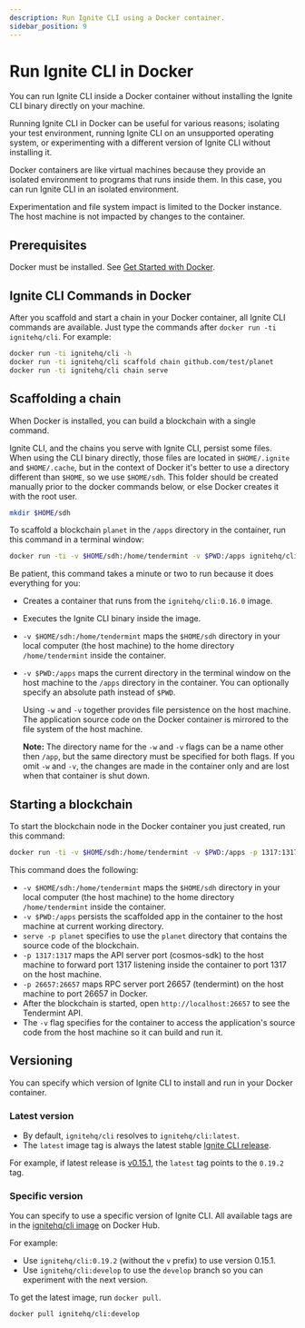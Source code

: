 ```yaml
---
description: Run Ignite CLI using a Docker container.
sidebar_position: 9
---
```


# Run Ignite CLI in Docker

You can run Ignite CLI inside a Docker container without installing the Ignite CLI binary directly on your machine.

Running Ignite CLI in Docker can be useful for various reasons; isolating your test environment, running Ignite CLI on an unsupported operating system, or experimenting with a different version of Ignite CLI without installing it.

Docker containers are like virtual machines because they provide an isolated environment to programs that runs inside them. In this case, you can run Ignite CLI in an isolated environment.

Experimentation and file system impact is limited to the Docker instance. The host machine is not impacted by changes to the container.

## Prerequisites

Docker must be installed. See [Get Started with Docker](https://www.docker.com/get-started).

## Ignite CLI Commands in Docker

After you scaffold and start a chain in your Docker container, all Ignite CLI commands are available. Just type the commands after `docker run -ti ignitehq/cli`. For example:

```bash
docker run -ti ignitehq/cli -h
docker run -ti ignitehq/cli scaffold chain github.com/test/planet
docker run -ti ignitehq/cli chain serve
```

## Scaffolding a chain

When Docker is installed, you can build a blockchain with a single command.

Ignite CLI, and the chains you serve with Ignite CLI, persist some files.
When using the CLI binary directly, those files are located in `$HOME/.ignite`
and `$HOME/.cache`, but in the context of Docker it's better to use a directory different than `$HOME`, so we use `$HOME/sdh`. This folder should be created
manually prior to the docker commands below, or else Docker creates it with the
root user.

```bash
mkdir $HOME/sdh
```

To scaffold a blockchain `planet` in the `/apps` directory in the container, run this command in a terminal window:

```bash
docker run -ti -v $HOME/sdh:/home/tendermint -v $PWD:/apps ignitehq/cli:0.16.0 scaffold chain github.com/hello/planet
```

Be patient, this command takes a minute or two to run because it does everything for you:

- Creates a container that runs from the `ignitehq/cli:0.16.0` image.
- Executes the Ignite CLI binary inside the image.
- `-v $HOME/sdh:/home/tendermint` maps the `$HOME/sdh` directory in your local computer (the host machine) to the home directory `/home/tendermint` inside the container. 
- `-v $PWD:/apps` maps the current directory in the terminal window on the host machine to the `/apps` directory in the container. You can optionally specify an absolute path instead of `$PWD`.

    Using `-w` and `-v` together provides file persistence on the host machine. The application source code on the Docker container is mirrored to the file system of the host machine.

    **Note:** The directory name for the `-w` and `-v` flags can be a name other then `/app`, but the same directory must be specified for both flags. If you omit `-w` and `-v`, the changes are made in the container only and are lost when that container is shut down.

## Starting a blockchain

To start the blockchain node in the Docker container you just created, run this command:

```bash
docker run -ti -v $HOME/sdh:/home/tendermint -v $PWD:/apps -p 1317:1317 -p 26657:26657 ignitehq/cli:0.16.0 chain serve -p planet
```

This command does the following:

- `-v $HOME/sdh:/home/tendermint` maps the `$HOME/sdh` directory in your local computer (the host machine) to the home directory `/home/tendermint` inside the container.
- `-v $PWD:/apps` persists the scaffolded app in the container to the host machine at current working directory.
- `serve -p planet` specifies to use the `planet` directory that contains the source code of the blockchain.
- `-p 1317:1317` maps the API server port (cosmos-sdk) to the host machine to forward port 1317 listening inside the container to port 1317 on the host machine.
- `-p 26657:26657` maps RPC server port 26657 (tendermint) on the host machine to port 26657 in Docker.
- After the blockchain is started, open `http://localhost:26657` to see the Tendermint API.
- The `-v` flag specifies for the container to access the application's source code from the host machine so it can build and run it.

## Versioning

You can specify which version of Ignite CLI to install and run in your Docker container.

### Latest version

- By default, `ignitehq/cli` resolves to `ignitehq/cli:latest`.
- The `latest` image tag is always the latest stable [Ignite CLI release](https://github.com/Source-Protocol-Cosmos/cli/releases).

For example, if latest release is [v0.15.1](https://github.com/Source-Protocol-Cosmos/cli/releases/tag/v0.19.2), the `latest` tag points to the `0.19.2` tag.

### Specific version

You can specify to use a specific version of Ignite CLI. All available tags are in the [ignitehq/cli image](https://hub.docker.com/r/ignitehq/cli/tags?page=1&ordering=last_updated) on Docker Hub.

For example:

- Use `ignitehq/cli:0.19.2` (without the `v` prefix) to use version 0.15.1.
- Use `ignitehq/cli:develop` to use the `develop` branch so you can experiment with the next version.

To get the latest image, run `docker pull`.

```bash
docker pull ignitehq/cli:develop
```
